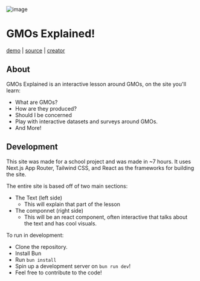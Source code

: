 ![image](https://github.com/user-attachments/assets/7f804429-844d-4653-b3aa-d68da7ac1bc9)

# GMOs Explained!
[demo](https://gmos.aram.sh) | [source](https://github.com/aramshiva/gmos) | [creator](https://aram.sh)
## About 

GMOs Explained is an interactive lesson around GMOs, on the site you'll learn:

- What are GMOs?
- How are they produced?
- Should I be concerned
- Play with interactive datasets and surveys around GMOs.
- And More!

## Development

This site was made for a school project and was made in ~7 hours.
It uses Next.js App Router, Tailwind CSS, and React as the frameworks for building the site.

The entire site is based off of two main sections: 

- The Text (left side)
    - This will explain that part of the lesson
- The componnet (right side)
    - This will be an react component, often interactive that talks about the text and has cool visuals.

To run in development:

- Clone the repository.
- Install Bun
- Run `bun install`
- Spin up a development server on `bun run dev`!
- Feel free to contribute to the code!

